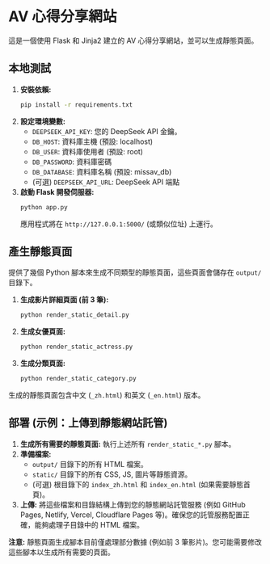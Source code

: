 # AV 心得分享網站

這是一個使用 Flask 和 Jinja2 建立的 AV 心得分享網站，並可以生成靜態頁面。

## 本地測試

1.  **安裝依賴:**
    ```bash
    pip install -r requirements.txt
    ```
2.  **設定環境變數:**
    *   `DEEPSEEK_API_KEY`: 您的 DeepSeek API 金鑰。
    *   `DB_HOST`: 資料庫主機 (預設: localhost)
    *   `DB_USER`: 資料庫使用者 (預設: root)
    *   `DB_PASSWORD`: 資料庫密碼
    *   `DB_DATABASE`: 資料庫名稱 (預設: missav_db)
    *   (可選) `DEEPSEEK_API_URL`: DeepSeek API 端點
3.  **啟動 Flask 開發伺服器:**
    ```bash
    python app.py
    ```
    應用程式將在 `http://127.0.0.1:5000/` (或類似位址) 上運行。

## 產生靜態頁面

提供了幾個 Python 腳本來生成不同類型的靜態頁面，這些頁面會儲存在 `output/` 目錄下。

1.  **生成影片詳細頁面 (前 3 筆):**
    ```bash
    python render_static_detail.py
    ```
2.  **生成女優頁面:**
    ```bash
    python render_static_actress.py
    ```
3.  **生成分類頁面:**
    ```bash
    python render_static_category.py
    ```

生成的靜態頁面包含中文 (`_zh.html`) 和英文 (`_en.html`) 版本。

## 部署 (示例：上傳到靜態網站託管)

1.  **生成所有需要的靜態頁面:** 執行上述所有 `render_static_*.py` 腳本。
2.  **準備檔案:**
    *   `output/` 目錄下的所有 HTML 檔案。
    *   `static/` 目錄下的所有 CSS, JS, 圖片等靜態資源。
    *   (可選) 根目錄下的 `index_zh.html` 和 `index_en.html` (如果需要靜態首頁)。
3.  **上傳:** 將這些檔案和目錄結構上傳到您的靜態網站託管服務 (例如 GitHub Pages, Netlify, Vercel, Cloudflare Pages 等)。確保您的託管服務配置正確，能夠處理子目錄中的 HTML 檔案。

**注意:** 靜態頁面生成腳本目前僅處理部分數據 (例如前 3 筆影片)。您可能需要修改這些腳本以生成所有需要的頁面。